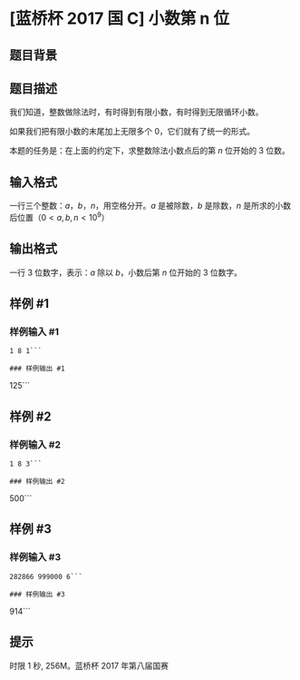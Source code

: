 # [蓝桥杯 2017 国 C] 小数第 n 位

## 题目背景



## 题目描述

我们知道，整数做除法时，有时得到有限小数，有时得到无限循环小数。

如果我们把有限小数的末尾加上无限多个 $0$，它们就有了统一的形式。

本题的任务是：在上面的约定下，求整数除法小数点后的第 $n$ 位开始的 $3$ 位数。

## 输入格式

一行三个整数：$a$，$b$，$n$，用空格分开。$a$ 是被除数，$b$ 是除数，$n$ 是所求的小数后位置（$0<a,b,n<10^9$）

## 输出格式

一行 $3$ 位数字，表示：$a$ 除以 $b$，小数后第 $n$ 位开始的 $3$ 位数字。

## 样例 #1

### 样例输入 #1
```
1 8 1```

### 样例输出 #1

```
125```

## 样例 #2

### 样例输入 #2
```
1 8 3```

### 样例输出 #2

```
500```

## 样例 #3

### 样例输入 #3
```
282866 999000 6```

### 样例输出 #3

```
914```

## 提示

时限 1 秒, 256M。蓝桥杯 2017 年第八届国赛
